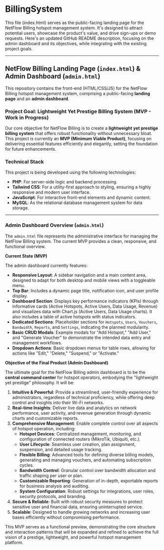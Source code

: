 # BillingSystem
This file (index.html) serves as the public-facing landing page for the NetFlow Billing hotspot management system. It's designed to attract potential users, showcase the product's value, and drive sign-ups or demo requests.
Here's an updated GitHub README description, focusing on the admin dashboard and its objectives, while integrating with the existing project goals.

---
## NetFlow Billing Landing Page (`index.html`) & Admin Dashboard (`admin.html`)

This repository contains the front-end (HTML/CSS/JS) for the NetFlow Billing hotspot management system, comprising a public-facing **landing page** and an **admin dashboard**.

### Project Goal: Lightweight Yet Prestige Billing System (MVP - Work in Progress)

Our core objective for NetFlow Billing is to create a **lightweight yet prestige billing system** that offers robust functionality without unnecessary bloat. This project is currently an **MVP (Minimum Viable Product)**, focusing on delivering essential features efficiently and elegantly, setting the foundation for future enhancements.

### Technical Stack

This project is being developed using the following technologies:

* **PHP**: For server-side logic and backend processing.
* **Tailwind CSS**: For a utility-first approach to styling, ensuring a highly responsive and modern user interface.
* **JavaScript**: For interactive front-end elements and dynamic content.
* **MySQL**: As the relational database management system for data storage.

---

### Admin Dashboard Overview (`admin.html`)

The `admin.html` file represents the administrative interface for managing the NetFlow Billing system. The current MVP provides a clean, responsive, and functional overview.

**Current State (MVP)**

The admin dashboard currently features:

* **Responsive Layout**: A sidebar navigation and a main content area, designed to adapt for both desktop and mobile views with a toggleable menu.
* **Top Bar**: Includes a dynamic page title, notification icon, and user profile display.
* **Dashboard Section**: Displays key performance indicators (KPIs) through informative cards (Active Hotspots, Active Users, Data Usage, Revenue) and visualizes data with Chart.js (Active Users, Data Usage charts). It also includes a table of active hotspots with status indicators.
* **Dedicated Sections**: Placeholder sections for `Hotspots`, `Users`, `Vouchers`, `Bandwidth`, `Reports`, and `Settings`, indicating the planned modularity.
* **Basic CRUD Modals**: Example modals for "Add Hotspot," "Add User," and "Generate Voucher" to demonstrate the intended data entry and management workflows.
* **Dropdown Actions**: Basic dropdown menus for table rows, allowing for actions like "Edit," "Delete," "Suspend," or "Activate."

**Objective of the Final Product (Admin Dashboard)**

The ultimate goal for the NetFlow Billing admin dashboard is to be the **central command center** for hotspot operators, embodying the "lightweight yet prestige" philosophy. It will be:

1.  **Intuitive & Powerful**: Provide a streamlined, user-friendly experience for administrators, regardless of technical proficiency, while offering deep control and insights into their Wi-Fi networks.
2.  **Real-time Insights**: Deliver live data and analytics on network performance, user activity, and revenue generation through dynamic charts and customizable reports.
3.  **Comprehensive Management**: Enable complete control over all aspects of hotspot operation, including:
    * **Hotspot Devices**: Centralized management, monitoring, and configuration of connected routers (MikroTik, Ubiquiti, etc.).
    * **User Lifecycle**: Seamless user creation, plan assignment, suspension, and detailed usage tracking.
    * **Flexible Billing**: Advanced tools for defining diverse billing models, generating and managing vouchers, and automating subscription cycles.
    * **Bandwidth Control**: Granular control over bandwidth allocation and traffic shaping per user or plan.
    * **Customizable Reporting**: Generation of in-depth, exportable reports for business analysis and auditing.
    * **System Configuration**: Robust settings for integrations, user roles, security protocols, and branding.
4.  **Secure & Reliable**: Built with robust security measures to protect sensitive user and financial data, ensuring uninterrupted service.
5.  **Scalable**: Designed to handle growing networks and increasing user bases efficiently without compromising performance.

This MVP serves as a functional preview, demonstrating the core structure and interaction patterns that will be expanded and refined to achieve the full vision of a prestige, lightweight, and powerful hotspot management platform.
